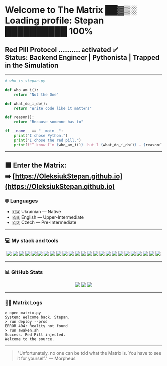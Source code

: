 <canvas id="matrix"></canvas>
<h1>
    Welcome to The Matrix ██▓▒░ <br>
    Loading profile: Stepan ██████████ 100%
</h1>
<h2>
    Red Pill Protocol .......... activated ✅ <br>
    Status: Backend Engineer | Pythonista | Trapped in the Simulation
</h2>

---

```python
# who_is_stepan.py

def who_am_i():
    return "Not the One"

def what_do_i_do():
    return "Write code like it matters"

def reason():
    return "Because someone has to"

if __name__ == "__main__":
    print("I chose Python.")
    print("I chose the red pill.")
    print(f"I know I’m {who_am_i()}, but I {what_do_i_do()} — {reason()}.")
```
---

🟩 Enter the Matrix:  
➡️ [https://OleksiukStepan.github.io](https://OleksiukStepan.github.io)
---


### 🌐 Languages

- 🇺🇦 Ukrainian — Native  
- 🇬🇧 English — Upper-Intermediate  
- 🇨🇿 Czech — Pre-Intermediate

---

### 💻 My stack and tools

<p align="center">
  <img src="https://img.shields.io/badge/Python-3670A0?style=for-the-badge&logo=python&logoColor=ffdd54" />
  <img src="https://img.shields.io/badge/Django-092E20?style=for-the-badge&logo=django&logoColor=white" />
  <img src="https://img.shields.io/badge/FastAPI-005571?style=for-the-badge&logo=fastapi" />
  <img src="https://img.shields.io/badge/PostgreSQL-316192?style=for-the-badge&logo=postgresql&logoColor=white" />
  <img src="https://img.shields.io/badge/SQLite-003B57?style=for-the-badge&logo=sqlite&logoColor=white" />
  <img src="https://img.shields.io/badge/Redis-DC382D?style=for-the-badge&logo=redis&logoColor=white" />
  <img src="https://img.shields.io/badge/MongoDB-47A248?style=for-the-badge&logo=mongodb&logoColor=white" />
  <img src="https://img.shields.io/badge/Selenium-43B02A?style=for-the-badge&logo=selenium&logoColor=white" />
  <img src="https://img.shields.io/badge/Scrapy-EE6B2F?style=for-the-badge&logo=scrapy&logoColor=white" />
  <img src="https://img.shields.io/badge/NumPy-013243?style=for-the-badge&logo=numpy&logoColor=white" />
  <img src="https://img.shields.io/badge/Pandas-150458?style=for-the-badge&logo=pandas&logoColor=white" />
  <img src="https://img.shields.io/badge/Matplotlib-11557C?style=for-the-badge&logo=matplotlib&logoColor=white" />
  <img src="https://img.shields.io/badge/Docker-2496ED?style=for-the-badge&logo=docker&logoColor=white" />
  <img src="https://img.shields.io/badge/Linux-FCC624?style=for-the-badge&logo=linux&logoColor=black" />
  <img src="https://img.shields.io/badge/Git-F05032?style=for-the-badge&logo=git&logoColor=white" />
  <img src="https://img.shields.io/badge/GitHub-181717?style=for-the-badge&logo=github&logoColor=white" />
  <img src="https://img.shields.io/badge/HTML5-E34F26?style=for-the-badge&logo=html5&logoColor=white" />
  <img src="https://img.shields.io/badge/CSS3-1572B6?style=for-the-badge&logo=css3&logoColor=white" />
  <img src="https://img.shields.io/badge/Bootstrap-7952B3?style=for-the-badge&logo=bootstrap&logoColor=white" />
  <img src="https://img.shields.io/badge/JavaScript-F7DF1E?style=for-the-badge&logo=javascript&logoColor=black" />
  <img src="https://img.shields.io/badge/Celery-37814A?style=for-the-badge&logo=celery&logoColor=white" />
  <img src="https://img.shields.io/badge/Asyncio-3776AB?style=for-the-badge&logo=python&logoColor=white" />
  <img src="https://img.shields.io/badge/Render-46E3B7?style=for-the-badge&logo=render&logoColor=black" />
  <img src="https://img.shields.io/badge/Trello-0052CC?style=for-the-badge&logo=trello&logoColor=white" />
  <img src="https://img.shields.io/badge/Pytest-0A9EDC?style=for-the-badge&logo=pytest&logoColor=white" />
</p>

---

### 📊 GitHub Stats

<p align="center">
  <img src="https://github-readme-stats.vercel.app/api?username=OleksiukStepan&show_icons=true&theme=radical" />
  <img src="https://github-readme-stats.vercel.app/api/top-langs/?username=OleksiukStepan&layout=compact&theme=radical" />
  <img src="https://github-readme-streak-stats.herokuapp.com/?user=OleksiukStepan&theme=radical" />
</p>

---

### 🕵️‍♂️ Matrix Logs

```
> open matrix.py
System: Welcome back, Stepan.
> run deploy --prod
ERROR 404: Reality not found
> run awaken.sh
Success. Red Pill injected.
Welcome to the source.
```

---

> "Unfortunately, no one can be told what the Matrix is. You have to see it for yourself."
> — Morpheus
